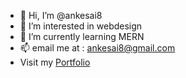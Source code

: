 - 👋 Hi, I’m @ankesai8
- 👀 I’m interested in webdesign
- 🌱 I’m currently learning MERN
- 📫 email me at : ankesai8@gmail.com
- Visit my [Portfolio](https://ankesai-portfolio.netlify.app/) 

<!---
ankesai8/ankesai8 is a ✨ special ✨ repository because its `README.md` (this file) appears on your GitHub profile.
You can click the Preview link to take a look at your changes.
--->
